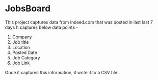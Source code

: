# JobsBoard

This project captures data from Indeed.com that was posted in last last 7 days
It captures below data points -
  1) Company 
  2) Job title
  3) Location
  4) Posted Date
  5) Job Category
  6) Job Link
  
Once it captures this information, it write it to a CSV file.
  
